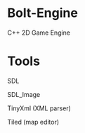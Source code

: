 # Bolt-Engine
C++ 2D Game Engine

# Tools

SDL

SDL_Image

TinyXml (XML parser)

Tiled (map editor)

